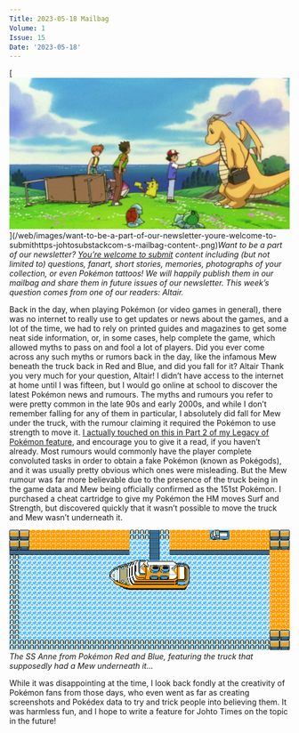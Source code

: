 ```yaml
---
Title: 2023-05-18 Mailbag
Volume: 1
Issue: 15
Date: '2023-05-18'
---
```


[![Want to be a part of our newsletter? [You’re welcome to submit](https://johto.substack.com/s/mailbag) content including (but not limited to) questions, fanart, short stories, memories, photographs of your collection, or even Pokémon tattoos! We will happily publish them in our mailbag and share them in future issues of our newsletter. This week’s question comes from one of our readers: Altair.](/web/images/want-to-be-a-part-of-our-newsletter-youre-welcome-to-submithttps-johtosubstackcom-s-mailbag-content-.png)](/web/images/want-to-be-a-part-of-our-newsletter-youre-welcome-to-submithttps-johtosubstackcom-s-mailbag-content-.png)*Want to be a part of our newsletter? [You’re welcome to submit](https://johto.substack.com/s/mailbag) content including (but not limited to) questions, fanart, short stories, memories, photographs of your collection, or even Pokémon tattoos! We will happily publish them in our mailbag and share them in future issues of our newsletter. This week’s question comes from one of our readers: Altair.*

Back in the day, when playing Pokémon (or video games in general), there was no internet to really use to get updates or news about the games, and a lot of the time, we had to rely on printed guides and magazines to get some neat side information, or, in some cases, help complete the game, which allowed myths to pass on and fool a lot of players.
Did you ever come across any such myths or rumors back in the day, like the infamous Mew beneath the truck back in Red and Blue, and did you fall for it?
Altair
Thank you very much for your question, Altair! I didn’t have access to the internet at home until I was fifteen, but I would go online at school to discover the latest Pokémon news and rumours. The myths and rumours you refer to were pretty common in the late 90s and early 2000s, and while I don’t remember falling for any of them in particular, I absolutely did fall for Mew under the truck, with the rumour claiming it required the Pokémon to use strength to move it. [I actually touched on this in Part 2 of my Legacy of Pokémon feature](https://johto.substack.com/p/the-legacy-of-pokemon-part-2), and encourage you to give it a read, if you haven’t already.
Most rumours would commonly have the player complete convoluted tasks in order to obtain a fake Pokémon (known as Pokégods), and it was usually pretty obvious which ones were misleading. But the Mew rumour was far more believable due to the presence of the truck being in the game data and Mew being officially confirmed as the 151st Pokémon. I purchased a cheat cartridge to give my Pokémon the HM moves Surf and Strength, but discovered quickly that it wasn’t possible to move the truck and Mew wasn’t underneath it.

[![The SS Anne from Pokémon Red and Blue, featuring the truck that supposedly had a Mew underneath it...](/web/images/the-ss-anne-from-pokemon-red-and-blue-featuring-the-truck-that-supposedly-had-a-mew-underneath-it.png)](/web/images/the-ss-anne-from-pokemon-red-and-blue-featuring-the-truck-that-supposedly-had-a-mew-underneath-it.png)*The SS Anne from Pokémon Red and Blue, featuring the truck that supposedly had a Mew underneath it...*

While it was disappointing at the time, I look back fondly at the creativity of Pokémon fans from those days, who even went as far as creating screenshots and Pokédex data to try and trick people into believing them. It was harmless fun, and I hope to write a feature for Johto Times on the topic in the future!